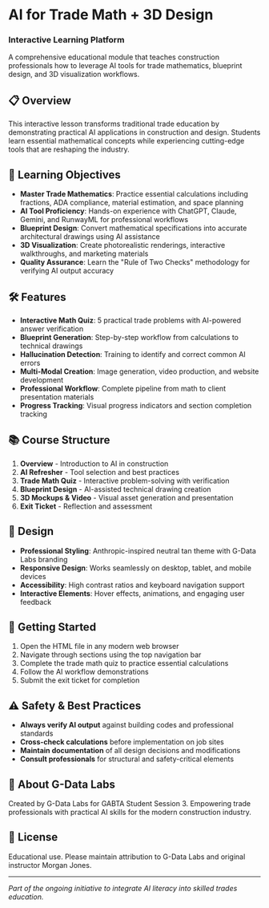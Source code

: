 # AI for Trade Math + 3D Design
### Interactive Learning Platform

A comprehensive educational module that teaches construction professionals how to leverage AI tools for trade mathematics, blueprint design, and 3D visualization workflows.

## 📋 Overview

This interactive lesson transforms traditional trade education by demonstrating practical AI applications in construction and design. Students learn essential mathematical concepts while experiencing cutting-edge tools that are reshaping the industry.

## 🎯 Learning Objectives

- **Master Trade Mathematics**: Practice essential calculations including fractions, ADA compliance, material estimation, and space planning
- **AI Tool Proficiency**: Hands-on experience with ChatGPT, Claude, Gemini, and RunwayML for professional workflows
- **Blueprint Design**: Convert mathematical specifications into accurate architectural drawings using AI assistance
- **3D Visualization**: Create photorealistic renderings, interactive walkthroughs, and marketing materials
- **Quality Assurance**: Learn the "Rule of Two Checks" methodology for verifying AI output accuracy

## 🛠️ Features

- **Interactive Math Quiz**: 5 practical trade problems with AI-powered answer verification
- **Blueprint Generation**: Step-by-step workflow from calculations to technical drawings
- **Hallucination Detection**: Training to identify and correct common AI errors
- **Multi-Modal Creation**: Image generation, video production, and website development
- **Professional Workflow**: Complete pipeline from math to client presentation materials
- **Progress Tracking**: Visual progress indicators and section completion tracking

## 📚 Course Structure

1. **Overview** - Introduction to AI in construction
2. **AI Refresher** - Tool selection and best practices
3. **Trade Math Quiz** - Interactive problem-solving with verification
4. **Blueprint Design** - AI-assisted technical drawing creation
5. **3D Mockups & Video** - Visual asset generation and presentation
6. **Exit Ticket** - Reflection and assessment

## 🎨 Design

- **Professional Styling**: Anthropic-inspired neutral tan theme with G-Data Labs branding
- **Responsive Design**: Works seamlessly on desktop, tablet, and mobile devices
- **Accessibility**: High contrast ratios and keyboard navigation support
- **Interactive Elements**: Hover effects, animations, and engaging user feedback

## 🚀 Getting Started

1. Open the HTML file in any modern web browser
2. Navigate through sections using the top navigation bar
3. Complete the trade math quiz to practice essential calculations
4. Follow the AI workflow demonstrations
5. Submit the exit ticket for completion

## ⚠️ Safety & Best Practices

- **Always verify AI output** against building codes and professional standards
- **Cross-check calculations** before implementation on job sites
- **Maintain documentation** of all design decisions and modifications
- **Consult professionals** for structural and safety-critical elements

## 🏢 About G-Data Labs

Created by G-Data Labs for GABTA Student Session 3. Empowering trade professionals with practical AI skills for the modern construction industry.

## 📄 License

Educational use. Please maintain attribution to G-Data Labs and original instructor Morgan Jones.

---

*Part of the ongoing initiative to integrate AI literacy into skilled trades education.*
